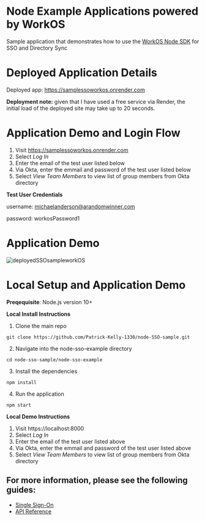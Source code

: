 # Node Example Applications powered by WorkOS

Sample application that demonstrates how to use the [WorkOS Node SDK](https://github.com/workos-inc/workos-node) for SSO and Directory Sync

# Deployed Application Details

Deployed app:  https://samplessoworkos.onrender.com

**Deployment note:** given that I have used a free service via Render, the initial load of the deployed site may take up to 20 seconds. 

# Application Demo and Login Flow 
1. Visit https://samplessoworkos.onrender.com
2. Select _Log In_
3. Enter the email of the test user listed below 
4. Via Okta, enter the emmail and password of the test user listed below
5. Select _View Team Members_ to view list of group members from Okta directory

**Test User Credentials**

username: michaelanderson@arandomwinner.com

password: workosPassword1

# Application Demo 
![deployedSSOsampleworkOS](https://user-images.githubusercontent.com/51098314/233248709-aba596b0-8fff-4ded-b549-c67ad1a17a2e.gif)

# Local Setup and Application Demo

**Preqequisite**: Node.js version 10+

**Local Install Instructions**

1. Clone the main repo

```
git clone https://github.com/Patrick-Kelly-1330/node-SSO-sample.git
```
2. Navigate into the node-sso-example directory 
```
cd node-sso-sample/node-sso-example
```

3. Install the dependencies
```
npm install
```

4. Run the application
```
npm start
```
**Local Demo Instructions**

1. Visit https://localhost:8000
2. Select _Log In_
3. Enter the email of the test user listed above 
4. Via Okta, enter the emmail and password of the test user listed above
5. Select _View Team Members_ to view list of group members from Okta directory

## For more information, please see the following guides:

- [Single Sign-On](https://workos.com/docs/sso/guide)
- [API Reference](https://workos.com/docs/reference)
